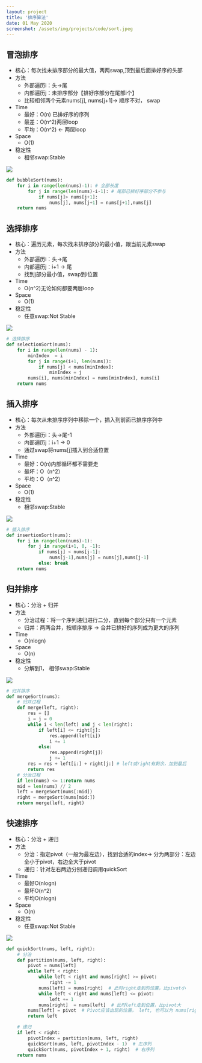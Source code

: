 ```yaml
---
layout: project
title: '排序算法'
date: 01 May 2020
screenshot: /assets/img/projects/code/sort.jpeg
---
```


## 冒泡排序

- 核心：每次找未排序部分的最大值，两两swap,顶到最后面排好序的头部
- 方法
  - 外部遍历i：头->尾
  - 内部遍历j：未排序部分【排好序部分在尾部i个】
  - 比较相邻两个元素nums[j], nums[j+1]-> 顺序不对， swap 
- Time
  - 最好：O(n) 已排好序的序列
  - 最差：O(n^2)两层loop
  - 平均：O(n^2) <- 两层loop
- Space
  - O(1)
- 稳定性
  - 相邻swap:Stable

<img src="/assets/img/projects/code/sort/BubbleSort.gif"/>

~~~python
def bubbleSort(nums):
    for i in range(len(nums)-1): # 全部长度
        for j in range(len(nums)-i-1): # 尾部已排好序部分不参与
            if nums[j]> nums[j+1]:
                nums[j], nums[j+1] = nums[j+1],nums[j]
    return nums
~~~



## 选择排序

- 核心：遍历元素，每次找未排序部分的最小值，跟当前元素swap
- 方法
  - 外部遍历i：头->尾
  - 内部遍历j：i+1 -> 尾
  - 找到j部分最小值，swap到i位置
- Time
  - O(n^2)无论如何都要两层loop
- Space
  - O(1)
- 稳定性
  - 任意swap:Not Stable

<img src="/assets/img/projects/code/sort/SelectionSort.gif"/>

~~~python
# 选择排序
def selectionSort(nums):
    for i in range(len(nums) - 1):
        minIndex  = i
        for j in range(i+1, len(nums)):
            if nums[j] < nums[minIndex]:
                minIndex = j
        nums[i], nums[minIndex] = nums[minIndex], nums[i]
    return nums
~~~



##  插入排序

- 核心：每次从未排序序列中移除一个，插入到前面已排序序列中
- 方法
  - 外部遍历i：头->尾-1
  - 内部遍历j：i+1 -> 0
  - 通过swap将nums[j]插入到合适位置
- Time
  - 最好：O(n)内部循环都不需要走
  - 最坏：O（n^2）
  - 平均：O（n^2）
- Space
  - O(1)
- 稳定性
  - 相邻swap:Stable

<img src="/assets/img/projects/code/sort/InsertionSort.gif"/>

~~~python
# 插入排序
def insertionSort(nums):
    for i in range(len(nums)-1):
        for j in range(i+1, 0, -1):
            if nums[j] < nums[j-1]:
                nums[j-1],nums[j] = nums[j],nums[j-1]
            else: break
    return nums
~~~



## 归并排序

- 核心：分治 +  归并
- 方法
  - 分治过程：将一个序列递归进行二分，直到每个部分只有一个元素
  - 归并：两两合并，按顺序排序 -> 合并已排好的序列成为更大的序列
- Time
  - O(nlogn)
- Space
  - O(n)
- 稳定性
  - 分解到1， 相邻swap:Stable

<img src="/assets/img/projects/code/sort/MergeSort.gif"/>

~~~python
# 归并排序
def mergeSort(nums):
    # 归并过程
    def merge(left, right):
        res = []
        i = j = 0
        while i < len(left) and j < len(right):
            if left[i] <= right[j]:
                res.append(left[i])
                i += 1
            else:
                res.append(right[j])
                j += 1
        res = res + left[i:] + right[j:] # left或right有剩余，加到最后
        return res
    # 分治过程
    if len(nums) <= 1:return nums
    mid = len(nums) // 2
    left = mergeSort(nums[:mid])
    right = mergeSort(nums[mid:])
    return merge(left, right)
~~~



## 快速排序

- 核心：分治 +  递归
- 方法
  - 分治：指定pivot（一般为最左边），找到合适的index-> 分为两部分：左边全小于pivot，右边全大于pivot
  - 递归：针对左右两边分别递归调用quickSort
- Time
  - 最好O(nlogn)
  - 最坏O(n^2)
  - 平均O(nlogn)
- Space
  - O(n)
- 稳定性
  - 任意swap:Not Stable

<img src="/assets/img/projects/code/sort/QuickSort.gif"/>

~~~python
def quickSort(nums, left, right):
    # 分治
    def partition(nums, left, right):
        pivot = nums[left]
        while left < right:
            while left < right and nums[right] >= pivot:
                right -= 1
            nums[left] = nums[right]  # 此时right走到的位置，比pivot小
            while left < right and nums[left] <= pivot:
                left += 1
            nums[right]  = nums[left]  # 此时left走到位置，比pivot大
        nums[left] = pivot  # Pivot应该出现的位置， left, 也可以为 nums[right] = pivot
        return left 

    # 递归
    if left < right:
        pivotIndex = partition(nums, left, right)
        quickSort(nums, left, pivotIndex - 1)  # 左序列
        quickSort(nums, pivotIndex + 1, right)  # 右序列
    return nums
~~~


